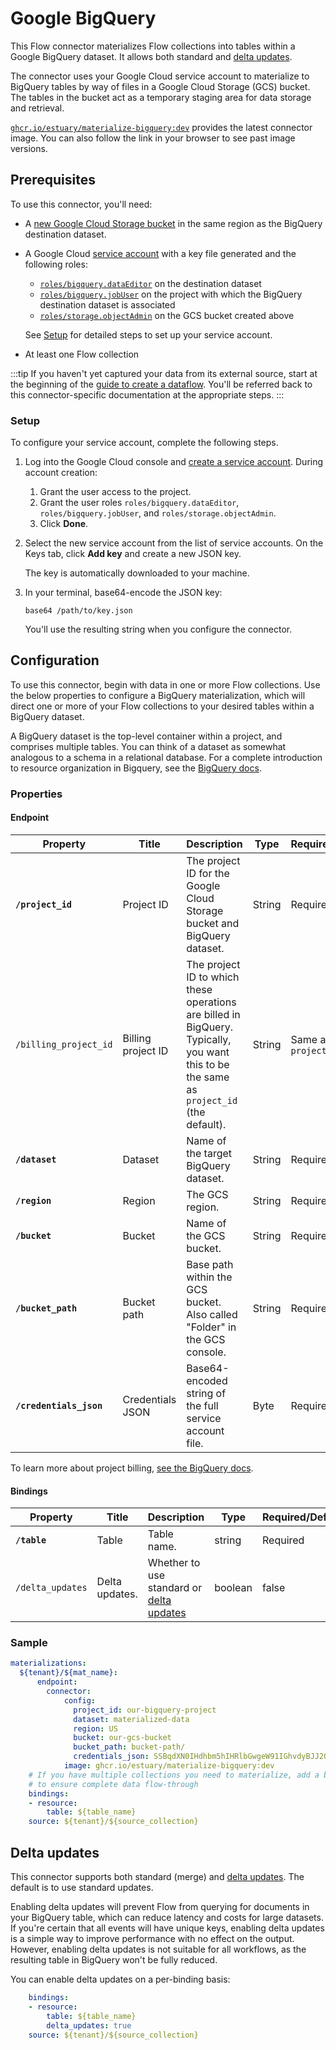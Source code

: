 # Google BigQuery

This Flow connector materializes Flow collections into tables within a Google BigQuery dataset.
It allows both standard and [delta updates](#delta-updates).

The connector uses your Google Cloud service account to materialize to BigQuery tables by way of files in a Google Cloud Storage (GCS) bucket.
The tables in the bucket act as a temporary staging area for data storage and retrieval.

[`ghcr.io/estuary/materialize-bigquery:dev`](https://github.com/estuary/connectors/pkgs/container/materialize-bigquery) provides the latest connector image. You can also follow the link in your browser to see past image versions.

## Prerequisites

To use this connector, you'll need:

* A [new Google Cloud Storage bucket](https://cloud.google.com/storage/docs/creating-buckets) in the same region as the BigQuery destination dataset.
* A Google Cloud [service account](https://cloud.google.com/docs/authentication/getting-started) with a key file generated and the following roles:
    * [`roles/bigquery.dataEditor`](https://cloud.google.com/bigquery/docs/access-control#bigquery.dataEditor) on the destination dataset
    * [`roles/bigquery.jobUser`](https://cloud.google.com/bigquery/docs/access-control#bigquery.jobUser) on the
    project with which the BigQuery destination dataset is associated
    * [`roles/storage.objectAdmin`](https://cloud.google.com/storage/docs/access-control/iam-roles#standard-roles)
    on the GCS bucket created above

    See [Setup](#setup) for detailed steps to set up your service account.
* At least one Flow collection


:::tip
If you haven't yet captured your data from its external source, start at the beginning of the [guide to create a dataflow](../../../guides/create-dataflow.md). You'll be referred back to this connector-specific documentation at the appropriate steps.
:::

### Setup

To configure your service account, complete the following steps.

1. Log into the Google Cloud console and [create a service account](https://cloud.google.com/docs/authentication/getting-started#creating_a_service_account).
During account creation:
   1. Grant the user access to the project.
   2. Grant the user roles `roles/bigquery.dataEditor`, `roles/bigquery.jobUser`, and `roles/storage.objectAdmin`.
   3. Click **Done**.

2. Select the new service account from the list of service accounts. On the Keys tab, click **Add key** and create a new JSON key.

   The key is automatically downloaded to your machine.

3. In your terminal, base64-encode the JSON key:
   ```console
   base64 /path/to/key.json
   ```
   
   You'll use the resulting string when you configure the connector.


## Configuration

To use this connector, begin with data in one or more Flow collections.
Use the below properties to configure a BigQuery materialization, which will direct one or more of your Flow collections to your desired tables within a BigQuery dataset.

A BigQuery dataset is the top-level container within a project, and comprises multiple tables.
You can think of a dataset as somewhat analogous to a schema in a relational database.
For a complete introduction to resource organization in Bigquery, see the [BigQuery docs](https://cloud.google.com/bigquery/docs/resource-hierarchy).

### Properties

#### Endpoint

| Property | Title | Description | Type | Required/Default |
|---|---|---|---|---|
| **`/project_id`**| Project ID | The project ID for the Google Cloud Storage bucket and BigQuery dataset.| String | Required |
| `/billing_project_id` | Billing project ID | The project ID to which these operations are billed in BigQuery. Typically, you want this to be the same as `project_id` (the default). | String | Same as `project_id` |
| **`/dataset`** | Dataset | Name of the target BigQuery dataset. | String | Required |
| **`/region`** | Region | The GCS region. | String | Required |
| **`/bucket`** | Bucket | Name of the GCS bucket. | String | Required |
| **`/bucket_path`** | Bucket path | Base path within the GCS bucket. Also called "Folder" in the GCS console. | String | Required |
| **`/credentials_json`** | Credentials JSON | Base64-encoded string of the full service account file. | Byte | Required |

To learn more about project billing, [see the BigQuery docs](https://cloud.google.com/billing/docs/how-to/verify-billing-enabled).

#### Bindings

| Property | Title | Description | Type | Required/Default |
|---|---|---|---|---|
| **`/table`** | Table | Table name. | string | Required |
| `/delta_updates` | Delta updates. | Whether to use standard or [delta updates](#delta-updates) | boolean | false |

### Sample

```yaml
materializations:
  ${tenant}/${mat_name}:
	  endpoint:
  	    connector:
    	    config:
              project_id: our-bigquery-project
              dataset: materialized-data
              region: US
              bucket: our-gcs-bucket
              bucket_path: bucket-path/
              credentials_json: SSBqdXN0IHdhbm5hIHRlbGwgeW91IGhvdyBJJ20gZmVlbGluZwpHb3R0YSBtYWtlIHlvdSB1bmRlcnN0YW5kCk5ldmVyIGdvbm5hIGdpdmUgeW91IHVwCk5ldmVyIGdvbm5hIGxldCB5b3UgZG93bgpOZXZlciBnb25uYSBydW4gYXJvdW5kIGFuZCBkZXNlcnQgeW91Ck5ldmVyIGdvbm5hIG1ha2UgeW91IGNyeQpOZXZlciBnb25uYSBzYXkgZ29vZGJ5ZQpOZXZlciBnb25uYSB0ZWxsIGEgbGllIGFuZCBodXJ0IHlvdQ==
    	    image: ghcr.io/estuary/materialize-bigquery:dev
	# If you have multiple collections you need to materialize, add a binding for each one
    # to ensure complete data flow-through
    bindings:
  	- resource:
      	table: ${table_name}
    source: ${tenant}/${source_collection}
```

## Delta updates

This connector supports both standard (merge) and [delta updates](../../../concepts/materialization.md#delta-updates).
The default is to use standard updates.

Enabling delta updates will prevent Flow from querying for documents in your BigQuery table, which can reduce latency and costs for large datasets.
If you're certain that all events will have unique keys, enabling delta updates is a simple way to improve
performance with no effect on the output.
However, enabling delta updates is not suitable for all workflows, as the resulting table in BigQuery won't be fully reduced.

You can enable delta updates on a per-binding basis:

```yaml
    bindings:
  	- resource:
      	table: ${table_name}
        delta_updates: true
    source: ${tenant}/${source_collection}
```
